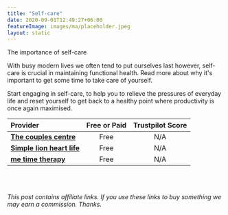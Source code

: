 ```yaml
---
title: "Self-care"
date: 2020-09-01T12:49:27+06:00
featureImage: images/ma/placeholder.jpeg
layout: static
---
```


The importance of self-care

With busy modern lives we often tend to put ourselves last however, self-care is crucial in maintaining functional health. Read more about why it's important to get some time to take care of yourself.

Start engaging in self-care, to help you to relieve the pressures of everyday life and reset yourself to get back to a healthy point where productivity is once again maximised.

| Provider      | Free or Paid  |  Trustpilot Score  |
| :-----------          | :--------------:      |  :--------------:         |
| [**The couples centre**](https://www.thecouplescenter.org/why-self-care-is-so-important-for-longevity-and-wellness/) | Free | N/A
| [**Simple lion heart life**](https://simplelionheartlife.com/how-to-slow-down/) | Free | N/A
| [**me time therapy**](https://www.me-time-therapy.co.uk/me-time-activities-to-try/) | Free | N/A
  

<br/><br/>

*This post contains affiliate links. If you use these links to buy something we may
earn a commission. Thanks.*






